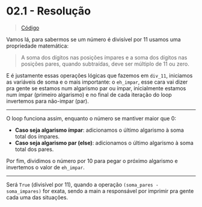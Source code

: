 # 02.1 - Resolução

> [Código](/src/02-ideias_de-problemas/02.1_divisibilidade-por-11.C)

Vamos lá, para sabermos se um número é divisível por 11 usamos uma propriedade matemática:
> A soma dos dígitos nas posições ímpares e a soma dos dígitos nas posições pares, quando subtraídas, deve ser múltiplo de 11 ou zero.

E é justamente essas operações lógicas que fazemos em `div_11`, iniciamos as variáveis de soma e o mais importante: o `eh_impar`, esse cara vai dizer pra gente se estamos num algarismo par ou ímpar, inicialmente estamos num ímpar (primeiro algarismo) e no final de cada iteração do loop invertemos para não-impar (par).

---

O loop funciona assim, enquanto o número se mantiver maior que 0:
- **Caso seja algarismo ímpar**: adicionamos o último algarismo à soma total dos ímpares.
- **Caso seja algarismo par (else)**: adicionamos o último algarismo à soma total dos pares.

Por fim, dividimos o número por 10 para pegar o próximo algarismo e invertemos o valor de `eh_impar`.

---

Será `True` (divisível por 11), quando a operação `(soma_pares - soma_impares)` for exata, sendo a main a responsável por imprimir pra gente cada uma das situações.
